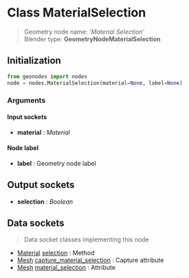 
# Class MaterialSelection

> Geometry node name: _'Material Selection'_<br>Blender type:  **GeometryNodeMaterialSelection**

## Initialization


```python
from geonodes import nodes
node = nodes.MaterialSelection(material=None, label=None)
```


### Arguments


#### Input sockets



- **material** : _Material_



#### Node label



- **label** : Geometry node label



## Output sockets



- **selection** : _Boolean_



## Data sockets

> Data socket classes implementing this node


- [Material](../sockets/Material.md) [selection](../sockets/Material.md#selection) : Method
- [Mesh](../sockets/Mesh.md) [capture_material_selection](../sockets/Mesh.md#capture_material_selection) : Capture attribute
- [Mesh](../sockets/Mesh.md) [material_selection](../sockets/Mesh.md#material_selection) : Attribute



